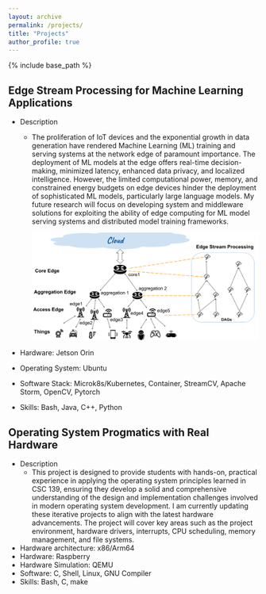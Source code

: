 ```yaml
---
layout: archive
permalink: /projects/
title: "Projects"
author_profile: true
---
```


{% include base_path %}

## Edge Stream Processing for Machine Learning Applications
  * Description
    - The proliferation of IoT devices and the exponential growth in data generation have rendered Machine Learning (ML) training and serving systems at the network edge of paramount importance. The deployment of ML models at the edge offers real-time decision-making, minimized latency, enhanced data privacy, and localized intelligence. However, the limited computational power, memory, and constrained energy budgets on edge devices hinder the deployment of sophisticated ML models, particularly large language models. My future research will focus on developing system and middleware solutions for exploiting the ability of edge computing for ML model serving systems and distributed model training frameworks.

      ![image info](../images/IoT.png)

  * Hardware: Jetson Orin
  * Operating System: Ubuntu
  * Software Stack: Microk8s/Kubernetes, Container, StreamCV, Apache Storm, OpenCV, Pytorch
  * Skills: Bash, Java, C++, Python



## Operating System Progmatics with Real Hardware
  * Description
    - This project is designed to provide students with hands-on, practical experience in applying the operating system principles learned in CSC 139, ensuring they develop a solid and comprehensive understanding of the design and implementation challenges involved in modern operating system development. I am currently updating these iterative projects to align with the latest hardware advancements. The project will cover key areas such as the project environment, hardware drivers, interrupts, CPU scheduling, memory management, and file systems.
  * Hardware architecture: x86/Arm64
  * Hardware: Raspberry
  * Hardware Simulation: QEMU
  * Software: C, Shell, Linux, GNU Compiler
  * Skills: Bash, C, make

